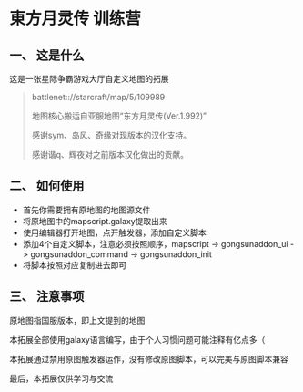 # 東方月灵传 训练营

## 一、 这是什么
这是一张星际争霸游戏大厅自定义地图的拓展

> battlenet:://starcraft/map/5/109989
>
> 地图核心搬运自亚服地图“东方月灵传(Ver.1.992)”
>
> 感谢sym、岛风、奇缘对现版本的汉化支持。
>
> 感谢谐q、辉夜对之前版本汉化做出的贡献。

## 二、 如何使用
- 首先你需要拥有原地图的地图源文件
- 将原地图中的mapscript.galaxy提取出来
- 使用编辑器打开地图，点开触发器，添加自定义脚本
- 添加4个自定义脚本，注意必须按照顺序，mapscript -> gongsunaddon_ui -> gongsunaddon_command -> gongsunaddon_init
- 将脚本按照对应复制进去即可

## 三、 注意事项
原地图指国服版本，即上文提到的地图

本拓展全部使用galaxy语言编写，由于个人习惯问题可能注释有亿点多（

本拓展通过禁用原图触发器运作，没有修改原图脚本，可以完美与原图脚本兼容

最后，本拓展仅供学习与交流